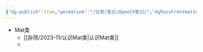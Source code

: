 ```yaml
---
{"dg-publish":true,"permalink":"/日常/笔记/OpenCV笔记/","dgPassFrontmatter":true}
---
```


- Mat类
	- [[杂项/2023-11/认识Mat类\|认识Mat类]]
	- 